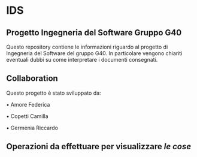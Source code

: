 # IDS

## Progetto Ingegneria del Software Gruppo G40

Questo repository contiene le informazioni riguardo al progetto di Ingegneria del Software del gruppo G40. In particolare vengono chiariti eventuali dubbi su come interpretare i documenti consegnati.

## Collaboration

Questo progetto è stato sviluppato da:

• Amore Federica

• Copetti Camilla

• Germenia Riccardo



## Operazioni da effettuare per visualizzare ***le cose***

